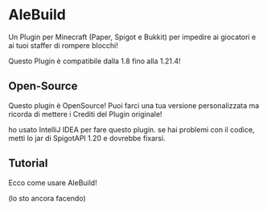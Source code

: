 # AleBuild
Un Plugin per Minecraft (Paper, Spigot e Bukkit) per impedire ai giocatori e ai tuoi staffer di rompere blocchi!

Questo Plugin è compatibile dalla 1.8 fino alla 1.21.4!


## Open-Source
Questo plugin è OpenSource! Puoi farci una tua versione personalizzata ma ricorda di mettere i Crediti del Plugin originale!

ho usato IntelliJ IDEA per fare questo plugin. se hai problemi con il codice, metti lo jar di SpigotAPI 1.20 e dovrebbe fixarsi.


## Tutorial
Ecco come usare AleBuild!


(lo sto ancora facendo)
